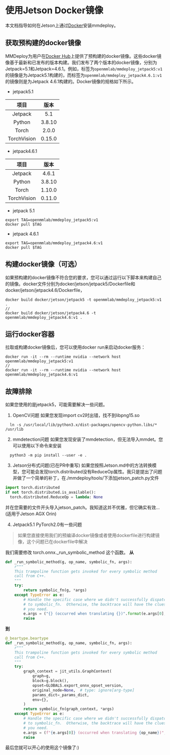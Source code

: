 # 使用Jetson Docker镜像

本文档指导如何在Jetson上通过[Docker](https://docs.docker.com/get-docker/)安装mmdeploy。

## 获取预构建的docker镜像

MMDeploy为用户在[Docker Hub](https://hub.docker.com/r/openmmlab/mmdeploy)上提供了预构建的docker镜像。这些docker镜像基于最新和已发布的版本构建。我们发布了两个版本的docker镜像，分别为Jetpack=5.1和Jetpack=4.6.1。例如，标签为`openmmlab/mmdeploy_jetpack5:v1`的镜像是为Jetpack5.1构建的，而标签为`openmmlab/mmdeploy_jetpack4.6.1:v1`的镜像则是为Jetpack 4.6.1构建的。Docker镜像的规格如下所示。

- jetpack5.1

|    项目    |   版本    |
| :--------: | :------: |
| Jetpack    |   5.1    |
| Python     |  3.8.10  |
| Torch      |   2.0.0  |
| TorchVision|  0.15.0  |

- jetpack4.6.1

|    项目    |   版本    |
| :--------: | :------: |
| Jetpack    |   4.6.1  |
| Python     |  3.8.10  |
| Torch      |  1.10.0  |
| TorchVision|  0.11.0  |

- jetpack 5.1
```shell
export TAG=openmmlab/mmdeploy_jetpack5:v1
docker pull $TAG
```
- jetpack 4.6.1
```shell
export TAG=openmmlab/mmdeploy_jetpack4.6:v1
docker pull $TAG
```

## 构建docker镜像（可选）
如果预构建的docker镜像不符合您的要求，您可以通过运行以下脚本来构建自己的镜像。docker文件分别为docker/jetson/jetpack5/Dockerfile和docker/jetson/jetpack4.6/Dockerfile，

```shell
docker build docker/jetson/jetpack5 -t openmmlab/mmdeploy_jetpack5:v1 .
//
docker build docker/jetson/jetpack4.6 -t openmmlab/mmdeploy_jetpack4.6:v1 .
```

## 运行docker容器
拉取或构建docker镜像后，您可以使用docker run来启动docker服务：

```shell
docker run -it --rm --runtime nvidia --network host openmmlab/mmdeploy_jetpack5:v1
//
docker run -it --rm --runtime nvidia --network host openmmlab/mmdeploy_jetpack4.6:v1
```

## 故障排除
如果您使用的是jetpack5，可能需要解决一些问题。

1. OpenCV问题
如果您发现import cv2时出错，找不到libpng15.so
```shell
  ln -s /usr/local/lib/python3.x/dist-packages/opencv-python.libs/* /usr/lib
```
2. mmdetection问题
如果您发现安装了mmdetection，但无法导入mmdet。您可以使用以下命令来安装
```shell
  python3 -m pip install --user -e .
```
3. Jetson分布式问题(已在PR中重写)
如果您按照Jetson.md中的方法转换模型，您可能会发现torch.distributed没有ReduceOp属性。我只是提出了问题并做了一个简单的补丁，在./mmdeploy/tools/下添加jetson_patch.py文件
```python
import torch.distributed
if not torch.distributed.is_available():
  torch.distributed.ReduceOp = lambda: None
```
并在您需要的文件开头导入jetson_patch。我知道这并不优雅，但它确实有效...(适用于Jetson AGX Orin)

4. Jetpack5.1 PyTorch2.0有一些问题
> 如果您直接使用我们的预编译docker镜像或者使用dockerfile进行构建镜像，这个问题已在dockerfile中解决

  我们需要修改 torch.onnx._run_symbolic_method 这个函数。
  **从**
```python
def _run_symbolic_method(g, op_name, symbolic_fn, args):
    r"""
    This trampoline function gets invoked for every symbolic method
    call from C++.
    """
    try:
        return symbolic_fn(g, *args)
    except TypeError as e:
        # Handle the specific case where we didn't successfully dispatch
        # to symbolic_fn.  Otherwise, the backtrace will have the clues
        # you need.
        e.args = ("{} (occurred when translating {})".format(e.args[0], op_name),)
        raise
```
  **到**
```python
@_beartype.beartype
def _run_symbolic_method(g, op_name, symbolic_fn, args):
    r"""
    This trampoline function gets invoked for every symbolic method
    call from C++.
    """
    try:
        graph_context = jit_utils.GraphContext(
            graph=g,
            block=g.block(),
            opset=GLOBALS.export_onnx_opset_version,
            original_node=None,  # type: ignore[arg-type]
            params_dict=_params_dict,
            env={},
        )
        return symbolic_fn(graph_context, *args)
    except TypeError as e:
        # Handle the specific case where we didn't successfully dispatch
        # to symbolic_fn.  Otherwise, the backtrace will have the clues
        # you need.
        e.args = (f"{e.args[0]} (occurred when translating {op_name})",)
        raise
  ```
最后您就可以开心的使用这个镜像了:)
